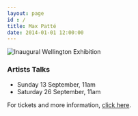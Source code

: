 ```yaml
---
layout: page
id : /
title: Max Patté
date: 2014-01-01 12:00:00
---
```


<div>
  <img class="u-imgResponsive" src="/images/exhibition-2015.jpg" alt="Inaugural Wellington Exhibition"/>
</div>

### Artists Talks

- Sunday 13 September, 11am
- Saturday 26 September, 11am

For tickets and more information, [click here](http://www.eventfinda.co.nz/2015/max-patte-artist-talk/wellington).